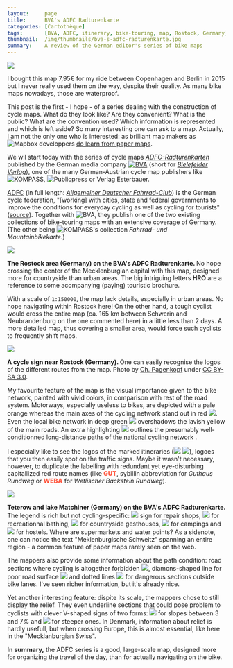 ```yaml
---
layout:     page
title:      BVA's ADFC Radturenkarte
categories: [Cartothèque]
tags:       [BVA, ADFC, itinerary, bike-touring, map, Rostock, Germany]
thumbnail:  /img/thumbnails/bva-s-adfc-radturenkarte.jpg
summary:    A review of the German editor's series of bike maps
---
```


<aside>
  <img src="/img/2016-04-29-bva-adfc-radturenkarte.jpg" class='map-guide'>
  <p class='legend'>I bought this map 7,95€ for my ride between Copenhagen and Berlin in 2015 but I never really used them on the way, despite their quality. As many bike maps nowadays, those are waterproof.</p>
</aside>

This post is the first - I hope - of a series dealing with the construction of cycle maps. What do they look like? Are they convenient? What is the public? What are the convention used? Which information is represented and  which is left aside? So many interesting one can ask to a map. Actually, I am not the only one who is interested: as brilliant map makers as <img src="/img/logos/mapbox.png" title='Mapbox'> developpers <a href="https://www.mapbox.com/blog/print-maps">do learn from paper maps</a>.

We wil start today with the series of cycle maps <a href="https://www.fahrrad-buecher-karten.de/index.php/adfc-radtourenkarten.html" rel="nofollow"><em>ADFC-Radturenkarten</em></a> published by the German media company <a href="http://www.bva-bielefeld.de/" rel="nofollow"><img src="/img/logos/bva.gif" title='BVA'></a> (short for <a href="http://www.bva-bielefeld.de/" rel="nofollow"><em>Bielefelder Verlag</em></a>), one of the many German-Austrian cycle map publishers like <img src="/img/logos/kompass.png" title="KOMPASS">, <img src="/img/logos/publicpress.png" title="Publicpress"> or Verlag Esterbauer.

<!-- All the maps by Pubicpress: https://www.google.com/maps/d/u/0/viewer?msa=0&mid=1N8Dw366Kt-_2yxo1_EEdhsm9MLY ; by Kompass: http://www.baedeker-buecher.de/media//pic/Aktuell%202012/blattschnitt%20kompass%20Fahrradkarten%20gross.jpg ;  -->

<a href="http://www.adfc.de">ADFC</a> (in full length: <a href="http://www.adfc.de"><em>Allgemeiner Deutscher Fahrrad-Club</em></a>) is the German cycle federation, "[working] with cities, state and federal governments to improve the conditions for everyday cycling as well as cycling for tourists" (<a href="http://www.adfc.de/about-us/about-us">source</a>). Together with <img src="/img/logos/bva.gif" title='BVA'>, they publish one of the two existing collections of bike-touring maps with an extensive coverage of Germany. (The other being <span style='display:inline-block;'><img src="/img/logos/kompass.png" title="KOMPASS">'s</span> collection *Fahrrad- und Mountainbikekarte*.)

<div>
  <img src="/img/2016-04-29-bva-adfc-radturenkarte-rostock.jpg">
  <p class='legend'><strong>The Rostock area (Germany) on the BVA's ADFC Radturenkarte. </strong>No hope crossing the center of the Mecklenburgian capital with this map, designed more for countryside than urban areas. The big intriguing letters <strong>HRO</strong> are a reference to some acompanying (paying) touristic brochure.</p>
</div>

With a scale of `1:150000`, the map lack details, especially in urban areas. No hope navigating within Rostock here! On the other hand, a tough cyclist would cross the entire map (ca. 165 km between Schwerin and Neubrandenburg on the one commented here) in a little less than 2 days. A more detailed map, thus covering a smaller area, would force such cyclists to frequently shift maps.

<aside><img src="/img/2016-05-18-wegweiser.jpg"><p class='legend'><strong>A cycle sign near Rostock (Germany). </strong>One can easily recognise the logos of the different routes from the map. Photo by <a class='discreet' href='https://de.wikipedia.org/wiki/Datei:Wegweiser_Ostseek%C3%BCsten-Radweg.JPG'>Ch. Pagenkopf</a> under <a href="http://creativecommons.org/licenses/by-sa/3.0/" class='discreet'>CC BY-SA 3.0</a>.</p></aside>

My favourite feature of the map is the visual importance given to the bike network, painted with vivid colors, in comparison with rest of the road system. Motorways, especially useless to bikes, are depicted with a pale orange whereas the main axes of the cycling network stand out in red ![](/img/2016-04-29-bva-adfc-radturenkarte-main.png). Even the local bike network in deep green ![](/img/2016-04-29-bva-adfc-radturenkarte-local.png) overshadows the lavish yellow of the main roads. An extra highlighting <img src="/img/2016-04-29-bva-adfc-radturenkarte-dnetz.png"> outlines the presumably well-conditionned long-distance paths of [the  national cycling network](https://en.wikipedia.org/wiki/German_Cycling_Network) .

I especially like to see the logos of the marked itineraries (![](/img/2016-04-29-bva-adfc-radturenkarte-route-2.png) ![](/img/2016-04-29-bva-adfc-radturenkarte-route-3.png)), logoes that you then easily spot on the traffic signs. Maybe it wasn't necessary, however, to duplicate the labelling with redundant yet eye-disturbing capitallized red route names (like <span style="color:#ff5e47;font-weight:900;">GUT</span>, sybillin abbreviation for *Guthaus Rundweg* or <span style="color:#ff5e47;font-weight:900;">WEBA</span> for *Wetlischer Backstein Rundweg*).

<div class="wide">
  <img src="/img/2016-04-29-bva-adfc-radturenkarte-teterow.jpg">
  <p class='legend'><strong>Teterow and lake Matchiner (Germany) on the BVA's ADFC Radturenkarte. </strong>The legend is rich but not cycling-specific: <img src="/img/2016-04-29-bva-adfc-radturenkarte-repair.jpg"> sign for repair shops, <img src="/img/2016-04-29-bva-adfc-radturenkarte-bath.png"> for recreationnal bathing, <img src="/img/2016-04-29-bva-adfc-radturenkarte-guesthouse.png"> for countryside gesthouses, <img src="/img/2016-04-29-bva-adfc-radturenkarte-camping.png"> for campings and <img src="/img/2016-04-29-bva-adfc-radturenkarte-hostel.png"> for hostels. Where are supermarkets and water points? As a sidenote, one can notice the text "Meklenburgische Schweitz" spanning an entire region - a common feature of paper maps rarely seen on the web.</p>
</div>

The mappers also provide some information about the path condition: road sections where cycling is altogether forbidden <img src="/img/2016-04-29-bva-adfc-radturenkarte-forbidden.png">, diamons-shaped line for poor road surface ![](/img/2016-04-29-bva-adfc-radturenkarte-diamonds.png) and dotted lines ![](/img/2016-04-29-bva-adfc-radturenkarte-dots.png) for dangerous sections outside bike lanes. I've seen richer information, but it's already nice.

Yet another interesting feature: dispite its scale, the mappers chose to still display the relief. They even underline sections that could pose problem to cyclists with clever V-shaped signs of two forms: ![](/img/2016-04-29-bva-adfc-radturenkarte-chevron-1.png) for slopes between 3 and 7% and ![](/img/2016-04-29-bva-adfc-radturenkarte-chevron-2.png) for steeper ones. In Denmark, information about relief is hardly usefull, but when crossing Europe, this is almost essential, like here in the "Mecklanburgian Swiss".

**In summary,** the ADFC series is a good, large-scale map, designed more for organizing the travel of the day, than for actually navigating on the bike.